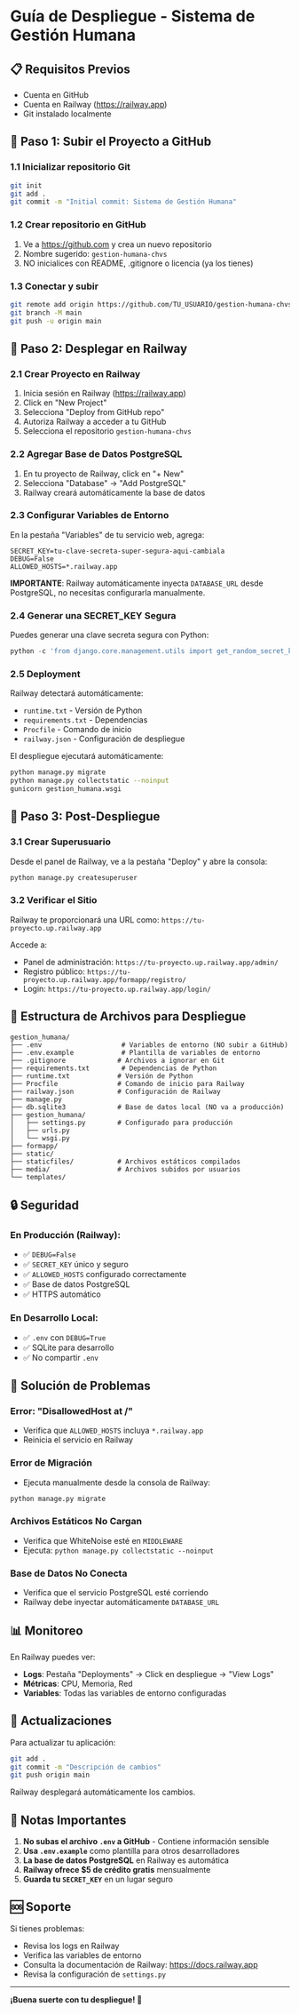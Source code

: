 # Guía de Despliegue - Sistema de Gestión Humana

## 📋 Requisitos Previos

- Cuenta en GitHub
- Cuenta en Railway (https://railway.app)
- Git instalado localmente

## 🚀 Paso 1: Subir el Proyecto a GitHub

### 1.1 Inicializar repositorio Git

```bash
git init
git add .
git commit -m "Initial commit: Sistema de Gestión Humana"
```

### 1.2 Crear repositorio en GitHub

1. Ve a https://github.com y crea un nuevo repositorio
2. Nombre sugerido: `gestion-humana-chvs`
3. NO inicialices con README, .gitignore o licencia (ya los tienes)

### 1.3 Conectar y subir

```bash
git remote add origin https://github.com/TU_USUARIO/gestion-humana-chvs.git
git branch -M main
git push -u origin main
```

## 🚂 Paso 2: Desplegar en Railway

### 2.1 Crear Proyecto en Railway

1. Inicia sesión en Railway (https://railway.app)
2. Click en "New Project"
3. Selecciona "Deploy from GitHub repo"
4. Autoriza Railway a acceder a tu GitHub
5. Selecciona el repositorio `gestion-humana-chvs`

### 2.2 Agregar Base de Datos PostgreSQL

1. En tu proyecto de Railway, click en "+ New"
2. Selecciona "Database" → "Add PostgreSQL"
3. Railway creará automáticamente la base de datos

### 2.3 Configurar Variables de Entorno

En la pestaña "Variables" de tu servicio web, agrega:

```
SECRET_KEY=tu-clave-secreta-super-segura-aqui-cambiala
DEBUG=False
ALLOWED_HOSTS=*.railway.app
```

**IMPORTANTE**: Railway automáticamente inyecta `DATABASE_URL` desde PostgreSQL, no necesitas configurarla manualmente.

### 2.4 Generar una SECRET_KEY Segura

Puedes generar una clave secreta segura con Python:

```python
python -c 'from django.core.management.utils import get_random_secret_key; print(get_random_secret_key())'
```

### 2.5 Deployment

Railway detectará automáticamente:
- `runtime.txt` - Versión de Python
- `requirements.txt` - Dependencias
- `Procfile` - Comando de inicio
- `railway.json` - Configuración de despliegue

El despliegue ejecutará automáticamente:
```bash
python manage.py migrate
python manage.py collectstatic --noinput
gunicorn gestion_humana.wsgi
```

## 🔧 Paso 3: Post-Despliegue

### 3.1 Crear Superusuario

Desde el panel de Railway, ve a la pestaña "Deploy" y abre la consola:

```bash
python manage.py createsuperuser
```

### 3.2 Verificar el Sitio

Railway te proporcionará una URL como: `https://tu-proyecto.up.railway.app`

Accede a:
- Panel de administración: `https://tu-proyecto.up.railway.app/admin/`
- Registro público: `https://tu-proyecto.up.railway.app/formapp/registro/`
- Login: `https://tu-proyecto.up.railway.app/login/`

## 📁 Estructura de Archivos para Despliegue

```
gestion_humana/
├── .env                    # Variables de entorno (NO subir a GitHub)
├── .env.example            # Plantilla de variables de entorno
├── .gitignore             # Archivos a ignorar en Git
├── requirements.txt        # Dependencias de Python
├── runtime.txt            # Versión de Python
├── Procfile               # Comando de inicio para Railway
├── railway.json           # Configuración de Railway
├── manage.py
├── db.sqlite3             # Base de datos local (NO va a producción)
├── gestion_humana/
│   ├── settings.py        # Configurado para producción
│   ├── urls.py
│   └── wsgi.py
├── formapp/
├── static/
├── staticfiles/           # Archivos estáticos compilados
├── media/                 # Archivos subidos por usuarios
└── templates/
```

## 🔒 Seguridad

### En Producción (Railway):
- ✅ `DEBUG=False`
- ✅ `SECRET_KEY` único y seguro
- ✅ `ALLOWED_HOSTS` configurado correctamente
- ✅ Base de datos PostgreSQL
- ✅ HTTPS automático

### En Desarrollo Local:
- ✅ `.env` con `DEBUG=True`
- ✅ SQLite para desarrollo
- ✅ No compartir `.env`

## 🐛 Solución de Problemas

### Error: "DisallowedHost at /"
- Verifica que `ALLOWED_HOSTS` incluya `*.railway.app`
- Reinicia el servicio en Railway

### Error de Migración
- Ejecuta manualmente desde la consola de Railway:
```bash
python manage.py migrate
```

### Archivos Estáticos No Cargan
- Verifica que WhiteNoise esté en `MIDDLEWARE`
- Ejecuta: `python manage.py collectstatic --noinput`

### Base de Datos No Conecta
- Verifica que el servicio PostgreSQL esté corriendo
- Railway debe inyectar automáticamente `DATABASE_URL`

## 📊 Monitoreo

En Railway puedes ver:
- **Logs**: Pestaña "Deployments" → Click en despliegue → "View Logs"
- **Métricas**: CPU, Memoria, Red
- **Variables**: Todas las variables de entorno configuradas

## 🔄 Actualizaciones

Para actualizar tu aplicación:

```bash
git add .
git commit -m "Descripción de cambios"
git push origin main
```

Railway desplegará automáticamente los cambios.

## 📝 Notas Importantes

1. **No subas el archivo `.env` a GitHub** - Contiene información sensible
2. **Usa `.env.example`** como plantilla para otros desarrolladores
3. **La base de datos PostgreSQL** en Railway es automática
4. **Railway ofrece $5 de crédito gratis** mensualmente
5. **Guarda tu `SECRET_KEY`** en un lugar seguro

## 🆘 Soporte

Si tienes problemas:
- Revisa los logs en Railway
- Verifica las variables de entorno
- Consulta la documentación de Railway: https://docs.railway.app
- Revisa la configuración de `settings.py`

---

**¡Buena suerte con tu despliegue! 🚀**
